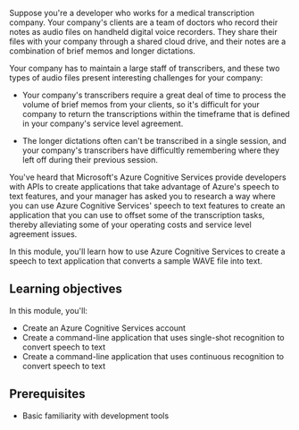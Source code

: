 Suppose you're a developer who works for a medical transcription company. Your company's clients are a team of doctors who record their notes as audio files on handheld digital voice recorders. They share their files with your company through a shared cloud drive, and their notes are a combination of brief memos and longer dictations.

Your company has to maintain a large staff of transcribers, and these two types of audio files present interesting challenges for your company:

- Your company's transcribers require a great deal of time to process the volume of brief memos from your clients, so it's difficult for your company to return the transcriptions within the timeframe that is defined in your company's service level agreement.

- The longer dictations often can't be transcribed in a single session, and your company's transcribers have difficultly remembering where they left off during their previous session.

You've heard that Microsoft's Azure Cognitive Services provide developers with APIs to create applications that take advantage of Azure's speech to text features, and your manager has asked you to research a way where you can use Azure Cognitive Services' speech to text features to create an application that you can use to offset some of the transcription tasks, thereby alleviating some of your operating costs and service level agreement issues.

In this module, you'll learn how to use Azure Cognitive Services to create a speech to text application that converts a sample WAVE file into text.

## Learning objectives

In this module, you'll:

- Create an Azure Cognitive Services account
- Create a command-line application that uses single-shot recognition to convert speech to text
- Create a command-line application that uses continuous recognition to convert speech to text

## Prerequisites

- Basic familiarity with development tools

